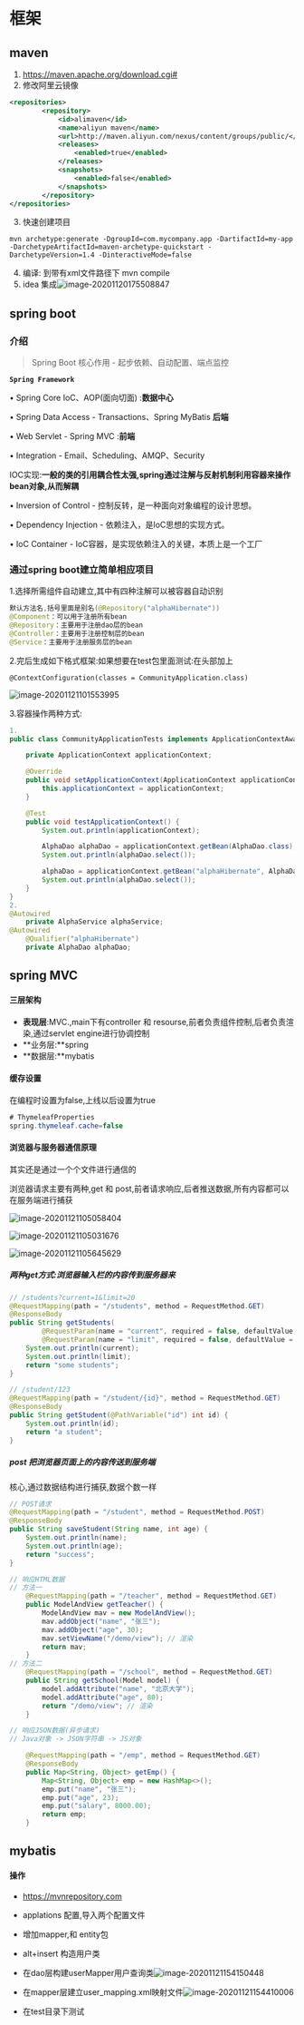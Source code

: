 # 框架

## maven

1. https://maven.apache.org/download.cgi#
2. 修改阿里云镜像

```xml
<repositories>  
        <repository>  
            <id>alimaven</id>  
            <name>aliyun maven</name>  
            <url>http://maven.aliyun.com/nexus/content/groups/public/</url                                                                   >  
            <releases>  
                <enabled>true</enabled>  
            </releases>  
            <snapshots>  
                <enabled>false</enabled>  
            </snapshots>  
        </repository>  
</repositories>
```

3. 快速创建项目

```
mvn archetype:generate -DgroupId=com.mycompany.app -DartifactId=my-app -DarchetypeArtifactId=maven-archetype-quickstart -DarchetypeVersion=1.4 -DinteractiveMode=false
```

4. 编译: 到带有xml文件路径下 mvn compile
5. idea 集成![image-20201120175508847](https://i.loli.net/2020/11/20/f9PiZbujp1UAMSt.png)

## spring boot

### 介绍

> Spring Boot 核心作用 - 起步依赖、自动配置、端点监控

**`Spring Framework`**

 • Spring Core  IoC、AOP(面向切面) :**数据中心**

• Spring Data Access - Transactions、Spring MyBatis **后端**

• Web Servlet - Spring MVC :**前端**

• Integration - Email、Scheduling、AMQP、Security

IOC实现:**一般的类的引用耦合性太强,spring通过注解与反射机制利用容器来操作bean对象,从而解耦**

• Inversion of Control - 控制反转，是一种面向对象编程的设计思想。 

• Dependency Injection - 依赖注入，是IoC思想的实现方式。

• IoC Container - IoC容器，是实现依赖注入的关键，本质上是一个工厂

### 通过spring boot建立简单相应项目

1.选择所需组件自动建立,其中有四种注解可以被容器自动识别

```java
默认方法名,括号里面是别名(@Repository("alphaHibernate"))
@Component：可以用于注册所有bean
@Repository：主要用于注册dao层的bean
@Controller：主要用于注册控制层的bean
@Service：主要用于注册服务层的bean
```

2.完后生成如下格式框架:如果想要在test包里面测试:在头部加上

`@ContextConfiguration(classes = CommunityApplication.class)`

![image-20201121101553995](https://i.loli.net/2020/11/21/9cLWKXdrVNSljnH.png)

3.容器操作两种方式:

```java
1. 
public class CommunityApplicationTests implements ApplicationContextAware {

	private ApplicationContext applicationContext;

	@Override
	public void setApplicationContext(ApplicationContext applicationContext) throws BeansException {
		this.applicationContext = applicationContext;
	}

	@Test
	public void testApplicationContext() {
		System.out.println(applicationContext);

		AlphaDao alphaDao = applicationContext.getBean(AlphaDao.class);
		System.out.println(alphaDao.select());

		alphaDao = applicationContext.getBean("alphaHibernate", AlphaDao.class);
		System.out.println(alphaDao.select());
	}
}
2. 
@Autowired
    private AlphaService alphaService;
@Autowired
	@Qualifier("alphaHibernate")
	private AlphaDao alphaDao;

```

## spring MVC

#### 三层架构

- **表现层**:MVC.,main下有controller 和 resourse,前者负责组件控制,后者负责渲染,通过servlet engine进行协调控制
- **业务层:**spring
- **数据层:**mybatis

#### 缓存设置

在编程时设置为false,上线以后设置为true

```java
# ThymeleafProperties
spring.thymeleaf.cache=false
```

#### 浏览器与服务器通信原理

其实还是通过一个个文件进行通信的

浏览器请求主要有两种,get 和 post,前者请求响应,后者推送数据,所有内容都可以在服务端进行捕获

![image-20201121105058404](https://i.loli.net/2020/11/21/6pIE52Qg7CXqwjM.png)

![image-20201121105031676](https://i.loli.net/2020/11/21/XSl5k9cLwsmMCZN.png)

![image-20201121105645629](https://i.loli.net/2020/11/21/M2VzxNgRKcOi1DB.png)

##### 两种get方式:浏览器输入栏的内容传到服务器来

```java
// /students?current=1&limit=20
@RequestMapping(path = "/students", method = RequestMethod.GET)
@ResponseBody
public String getStudents(
        @RequestParam(name = "current", required = false, defaultValue = "1") int current,
        @RequestParam(name = "limit", required = false, defaultValue = "10") int limit) {
    System.out.println(current);
    System.out.println(limit);
    return "some students";
}

// /student/123
@RequestMapping(path = "/student/{id}", method = RequestMethod.GET)
@ResponseBody
public String getStudent(@PathVariable("id") int id) {
    System.out.println(id);
    return "a student";
}
```

##### post 把浏览器页面上的内容传送到服务端

核心,通过数据结构进行捕获,数据个数一样

```java
// POST请求
@RequestMapping(path = "/student", method = RequestMethod.POST)
@ResponseBody
public String saveStudent(String name, int age) {
    System.out.println(name);
    System.out.println(age);
    return "success";
}

// 响应HTML数据
// 方法一
    @RequestMapping(path = "/teacher", method = RequestMethod.GET)
    public ModelAndView getTeacher() {
        ModelAndView mav = new ModelAndView();
        mav.addObject("name", "张三");
        mav.addObject("age", 30);
        mav.setViewName("/demo/view"); // 渲染
        return mav;
    }
// 方法二
    @RequestMapping(path = "/school", method = RequestMethod.GET)
    public String getSchool(Model model) {
        model.addAttribute("name", "北京大学");
        model.addAttribute("age", 80);
        return "/demo/view"; // 渲染
    }

// 响应JSON数据(异步请求)
// Java对象 -> JSON字符串 -> JS对象

    @RequestMapping(path = "/emp", method = RequestMethod.GET)
    @ResponseBody
    public Map<String, Object> getEmp() {
        Map<String, Object> emp = new HashMap<>();
        emp.put("name", "张三");
        emp.put("age", 23);
        emp.put("salary", 8000.00);
        return emp;
    }
```

## mybatis

#### 操作

- https://mvnrepository.com
- applations 配置,导入两个配置文件
- 增加mapper,和 entity包
- alt+insert 构造用户类
- 在dao层构建userMapper用户查询类![image-20201121154150448](C:\Users\wangyi\AppData\Roaming\Typora\typora-user-images\image-20201121154150448.png)
- 在mapper层建立user_mapping.xml映射文件![image-20201121154410006](C:\Users\wangyi\AppData\Roaming\Typora\typora-user-images\image-20201121154410006.png)

- 在test目录下测试
